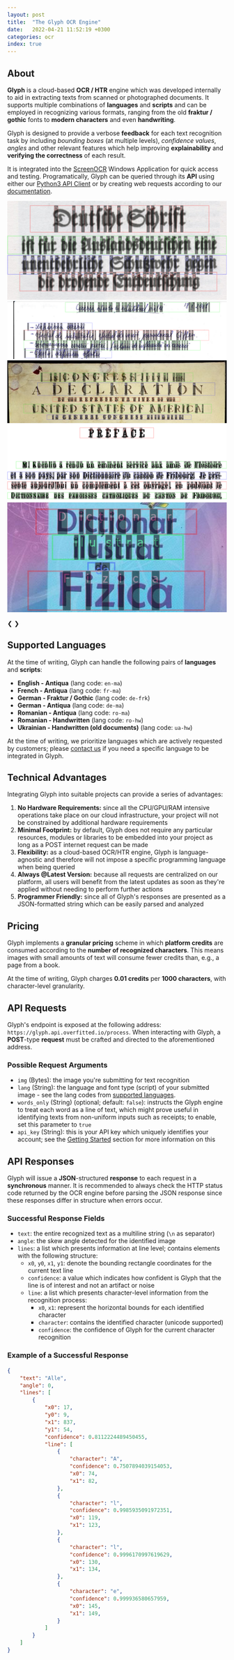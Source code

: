 ```yaml
---
layout: post
title:  "The Glyph OCR Engine"
date:   2022-04-21 11:52:19 +0300
categories: ocr
index: true
---
```



## About
**Glyph** is a cloud-based **OCR / HTR** engine which was developed internally to aid in extracting texts from scanned or photographed documents. It supports multiple combinations of **languages** and **scripts** and can be employed in recognizing various formats, ranging from the old **fraktur / gothic** fonts to **modern characters** and even **handwriting**.

Glyph is designed to provide a verbose **feedback** for each text recognition task by including *bounding boxes* (at multiple levels), *confidence values*, *angles* and other relevant features which help improving **explainability** and **verifying the correctness** of each result. 

It is integrated into the [ScreenOCR](/ocr/screenocr-fast-ocr-windows-keyboard-shortcut) Windows Application for quick access and testing. Programatically, Glyph can be queried through its **API** using either our [Python3 API Client](https://github.com/overfitted-io/python-api-client) or by creating web requests according to our [documentation](#api-requests).


<div class="slideshow-container">
  <div class="slide slide-medium fade">
    <img src="/assets/img/index_sections/text_recognition/de-frk.png">
  </div>

  <div class="slide slide-medium fade">
    <img src="/assets/img/index_sections/text_recognition/ro-hw.png">
  </div>

  <div class="slide slide-medium fade">
    <img src="/assets/img/index_sections/text_recognition/en-ma.png">
  </div>

  <div class="slide slide-medium fade">
    <img src="/assets/img/index_sections/text_recognition/fr-ma.png">
  </div>

  <div class="slide slide-medium fade">
    <img src="/assets/img/index_sections/text_recognition/ro-ma.png">
  </div>

  <span class="prev" onclick="plusSlides(-1)">&#10094;</span>
  <span class="next" onclick="plusSlides(1)">&#10095;</span>
</div>

## Supported Languages

At the time of writing, Glyph can handle the following pairs of **languages** and **scripts**:

- **English - Antiqua** (lang code: `en-ma`)
- **French - Antiqua** (lang code: `fr-ma`)
- **German - Fraktur / Gothic** (lang code: `de-frk`)
- **German - Antiqua** (lang code: `de-ma`)
- **Romanian - Antiqua** (lang code: `ro-ma`)
- **Romanian - Handwritten** (lang code: `ro-hw`)
- **Ukrainian - Handwritten (old documents)** (lang code: `ua-hw`)

At the time of writing, we prioritize languages which are actively requested by customers; please [contact us](/contact) if you need a specific language to be integrated in Glyph. 

## Technical Advantages

Integrating Glyph into suitable projects can provide a series of advantages:
1. **No Hardware Requirements:** since all the CPU/GPU/RAM intensive operations take place on our cloud infrastructure, your project will not be constrained by additional hardware requirements
2. **Minimal Footprint:** by default, Glyph does not require any particular resources, modules or libraries to be embedded into your project as long as a POST internet request can be made
3. **Flexibility:** as a cloud-based OCR/HTR engine, Glyph is language-agnostic and therefore will not impose a specific programming language when being queried
4. **Always @Latest Version:** because all requests are centralized on our platform, all users will benefit from the latest updates as soon as they're applied without needing to perform further actions
5. **Programmer Friendly:** since all of Glyph's responses are presented as a JSON-formatted string which can be easily parsed and analyzed

## Pricing

Glyph implements a **granular pricing** scheme in which **platform credits** are consumed according to the **number of recognized characters**. This means images with small amounts of text will consume fewer credits than, e.g., a page from a book. 

At the time of writing, Glyph charges **0.01 credits** per **1000 characters**, with character-level granularity.

## API Requests

Glyph's endpoint is exposed at the following address: `https://glyph.api.overfitted.io/process`.
When interacting with Glyph, a **POST**-type **request** must be crafted and directed to the aforementioned address.

### Possible Request Arguments
* `img` (Bytes): the image you're submitting for text recognition
* `lang` (String): the language and font type (script) of your submitted image - see the lang codes from [supported languages](#supported-languages).
* `words_only` (String) (optional; default: `false`): instructs the Glyph engine to treat each word as a line of text, which might prove useful in identifying texts from non-uniform inputs such as receipts; to enable, set this parameter to `true`
* `api_key` (String): this is your API key which uniquely identifies your account; see the [Getting Started](/get-started) section for more information on this


## API Responses

Glyph will issue a **JSON**-structured **response** to each request in a **synchronous** manner. It is recommended to always check the HTTP status code returned by the OCR engine before parsing the JSON response since these responses differ in structure when errors occur.

### Successful Response Fields
* `text`: the entire recognized text as a multiline string (`\n` as separator)
* `angle`: the skew angle detected for the identified image
* `lines`: a list which presents information at line level; contains elements with the following structure:
    * `x0`, `y0`, `x1`, `y1`: denote the bounding rectangle coordinates for the current text line
    * `confidence`: a value which indicates how confident is Glyph that the line is of interest and not an artifact or noise
    * `line`: a list which presents character-level information from the recognition process:
        * `x0`, `x1`: represent the horizontal bounds for each identified character
        * `character`: contains the identified character (unicode supported)
        * `confidence`: the confidence of Glyph for the current character recognition

### Example of a Successful Response

```json
{
    "text": "Alle",
    "angle": 0,
    "lines": [
        {
            "x0": 17,
            "y0": 9,
            "x1": 837,
            "y1": 54,
            "confidence": 0.8112224489450455,
            "line": [
                {
                    "character": "A",
                    "confidence": 0.7507894039154053,
                    "x0": 74,
                    "x1": 82,
                },
                {
                    "character": "l",
                    "confidence": 0.9985935091972351,
                    "x0": 119,
                    "x1": 123,
                },
                {
                    "character": "l",
                    "confidence": 0.9996170997619629,
                    "x0": 130,
                    "x1": 134,
                },
                {
                    "character": "e",
                    "confidence": 0.999936580657959,
                    "x0": 145,
                    "x1": 149,
                }
            ]
        }
    ]
}
```